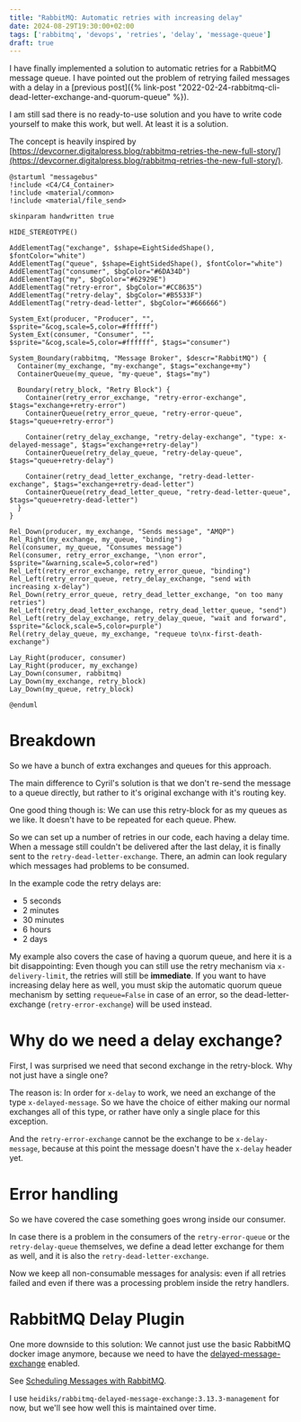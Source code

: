 ```yaml
---
title: "RabbitMQ: Automatic retries with increasing delay"
date: 2024-08-29T19:30:00+02:00
tags: ['rabbitmq', 'devops', 'retries', 'delay', 'message-queue']
draft: true
---
```


I have finally implemented a solution to automatic retries for
a RabbitMQ message queue.
I have pointed out the problem of retrying failed messages with a delay in a
[previous post]({% link-post "2022-02-24-rabbitmq-cli-dead-letter-exchange-and-quorum-queue" %}).

I am still sad there is no ready-to-use solution and you have to write code yourself
to make this work, but well. At least it is a solution.

The concept is heavily inspired by
[https://devcorner.digitalpress.blog/rabbitmq-retries-the-new-full-story/](https://devcorner.digitalpress.blog/rabbitmq-retries-the-new-full-story/).

```plantuml
@startuml "messagebus"
!include <C4/C4_Container>
!include <material/common>
!include <material/file_send>

skinparam handwritten true

HIDE_STEREOTYPE()

AddElementTag("exchange", $shape=EightSidedShape(), $fontColor="white")
AddElementTag("queue", $shape=EightSidedShape(), $fontColor="white")
AddElementTag("consumer", $bgColor="#6DA34D")
AddElementTag("my", $bgColor="#62929E")
AddElementTag("retry-error", $bgColor="#CC8635")
AddElementTag("retry-delay", $bgColor="#B5533F")
AddElementTag("retry-dead-letter", $bgColor="#666666")

System_Ext(producer, "Producer", "", $sprite="&cog,scale=5,color=#ffffff")
System_Ext(consumer, "Consumer", "", $sprite="&cog,scale=5,color=#ffffff", $tags="consumer")

System_Boundary(rabbitmq, "Message Broker", $descr="RabbitMQ") {
  Container(my_exchange, "my-exchange", $tags="exchange+my")
  ContainerQueue(my_queue, "my-queue", $tags="my")

  Boundary(retry_block, "Retry Block") {
    Container(retry_error_exchange, "retry-error-exchange", $tags="exchange+retry-error")
    ContainerQueue(retry_error_queue, "retry-error-queue", $tags="queue+retry-error")

    Container(retry_delay_exchange, "retry-delay-exchange", "type: x-delayed-message", $tags="exchange+retry-delay")
    ContainerQueue(retry_delay_queue, "retry-delay-queue", $tags="queue+retry-delay")

    Container(retry_dead_letter_exchange, "retry-dead-letter-exchange", $tags="exchange+retry-dead-letter")
    ContainerQueue(retry_dead_letter_queue, "retry-dead-letter-queue", $tags="queue+retry-dead-letter")
  }
}

Rel_Down(producer, my_exchange, "Sends message", "AMQP")
Rel_Right(my_exchange, my_queue, "binding")
Rel(consumer, my_queue, "Consumes message")
Rel(consumer, retry_error_exchange, "\non error", $sprite="&warning,scale=5,color=red")
Rel_Left(retry_error_exchange, retry_error_queue, "binding")
Rel_Left(retry_error_queue, retry_delay_exchange, "send with increasing x-delay")
Rel_Down(retry_error_queue, retry_dead_letter_exchange, "on too many retries")
Rel_Left(retry_dead_letter_exchange, retry_dead_letter_queue, "send")
Rel_Left(retry_delay_exchange, retry_delay_queue, "wait and forward", $sprite="&clock,scale=5,color=purple")
Rel(retry_delay_queue, my_exchange, "requeue to\nx-first-death-exchange")

Lay_Right(producer, consumer)
Lay_Right(producer, my_exchange)
Lay_Down(consumer, rabbitmq)
Lay_Down(my_exchange, retry_block)
Lay_Down(my_queue, retry_block)

@enduml
```

# Breakdown

So we have a bunch of extra exchanges and queues for this approach.

The main difference to Cyril's solution is that we don't re-send the message to a queue directly,
but rather to it's original exchange with it's routing key.

One good thing though is: We can use this retry-block for as my queues as we like.
It doesn't have to be repeated for each queue. Phew.

So we can set up a number of retries in our code, each having a delay time.
When a message still couldn't be delivered after the last delay, it
is finally sent to the `retry-dead-letter-exchange`.
There, an admin can look regulary which messages had problems to be consumed.

In the example code the retry delays are:

- 5 seconds
- 2 minutes
- 30 minutes
- 6 hours
- 2 days

My example also covers the case of having a quorum queue, and here it is a bit disappointing:
Even though you can still use the retry mechanism via `x-delivery-limit`, the retries will
still be **immediate**.
If you want to have increasing delay here as well, you must skip the automatic quorum queue
mechanism by setting `requeue=False` in case of an error, so the dead-letter-exchange
(`retry-error-exchange`) will be used instead.

# Why do we need a delay exchange?

First, I was surprised we need that second exchange in the retry-block.
Why not just have a single one?

The reason is: In order for `x-delay` to work, we need an exchange of the type `x-delayed-message`.
So we have the choice of either making our normal exchanges all of this type, or
rather have only a single place for this exception.

And the `retry-error-exchange` cannot be the exchange to be `x-delay-message`, because
at this point the message doesn't have the `x-delay` header yet.

# Error handling

So we have covered the case something goes wrong inside our consumer.

In case there is a problem in the consumers of the `retry-error-queue` or the `retry-delay-queue` themselves,
we define a dead letter exchange for them as well, and it is also the `retry-dead-letter-exchange`.

Now we keep all non-consumable messages for analysis:
even if all retries failed and even if there was a processing problem inside
the retry handlers.

# RabbitMQ Delay Plugin

One more downside to this solution:
We cannot just use the basic RabbitMQ docker image anymore, because we need to have
the [delayed-message-exchange](https://github.com/rabbitmq/rabbitmq-delayed-message-exchange/) enabled.

See [Scheduling Messages with RabbitMQ](https://www.rabbitmq.com/blog/2015/04/16/scheduling-messages-with-rabbitmq).

I use `heidiks/rabbitmq-delayed-message-exchange:3.13.3-management` for now, but we'll
see how well this is maintained over time.
